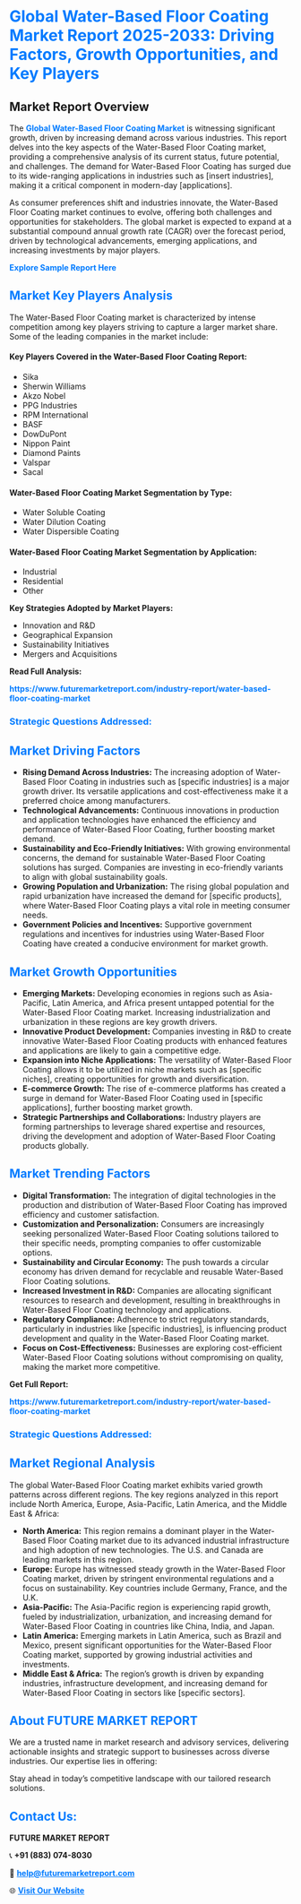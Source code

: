 <h1 style="color: #007BFF;">Global Water-Based Floor Coating Market Report 2025-2033: Driving Factors, Growth Opportunities, and Key Players</h1>

<section id="overview">
<h2>Market Report Overview</h2>
<p>The <a href="https://www.futuremarketreport.com/industry-report/water-based-floor-coating-market" style="color: #007BFF; text-decoration: none;"><strong>Global Water-Based Floor Coating Market</strong></a> is witnessing significant growth, driven by increasing demand across various industries. This report delves into the key aspects of the Water-Based Floor Coating market, providing a comprehensive analysis of its current status, future potential, and challenges. The demand for Water-Based Floor Coating has surged due to its wide-ranging applications in industries such as [insert industries], making it a critical component in modern-day [applications].</p>
<p>As consumer preferences shift and industries innovate, the Water-Based Floor Coating market continues to evolve, offering both challenges and opportunities for stakeholders. The global market is expected to expand at a substantial compound annual growth rate (CAGR) over the forecast period, driven by technological advancements, emerging applications, and increasing investments by major players.</p>
</section>

<section id="overview">
<p><a href="https://www.futuremarketreport.com/request-sample/reportId=50518" style="color: #007BFF; text-decoration: none;"><strong>Explore Sample Report Here</strong></a></p>
</section>

<section id="key-players">
<h2 style="color: #007BFF;">Market Key Players Analysis</h2>
<p>The Water-Based Floor Coating market is characterized by intense competition among key players striving to capture a larger market share. Some of the leading companies in the market include:</p>
<h4>Key Players Covered in the Water-Based Floor Coating Report:</h4>
<ul><li>Sika</li><li>Sherwin Williams</li><li>Akzo Nobel</li><li>PPG Industries</li><li>RPM International</li><li>BASF</li><li>DowDuPont</li><li>Nippon Paint</li><li>Diamond Paints</li><li>Valspar</li><li>Sacal</li></ul>
<h4>Water-Based Floor Coating Market Segmentation by Type:</h4>
<ul><li>Water Soluble Coating</li><li>Water Dilution Coating</li><li>Water Dispersible Coating</li></ul>

<h4>Water-Based Floor Coating Market Segmentation by Application:</h4>
<ul><li>Industrial</li><li>Residential</li><li>Other</li></ul>
<p><strong>Key Strategies Adopted by Market Players:</strong></p>
<ul>
<li>Innovation and R&D</li>
<li>Geographical Expansion</li>
<li>Sustainability Initiatives</li>
<li>Mergers and Acquisitions</li>
</ul>
</section>

<section>
<p><strong>Read Full Analysis: </strong></p><a href="https://www.futuremarketreport.com/industry-report/water-based-floor-coating-market" style="color: #007BFF; text-decoration: none;"><strong>https://www.futuremarketreport.com/industry-report/water-based-floor-coating-market</strong></a>
<h3 style="color: #007BFF;">Strategic Questions Addressed:</h3>
</section>

<section id="driving-factors">
<h2 style="color: #007BFF;">Market Driving Factors</h2>
<ul>
<li><strong>Rising Demand Across Industries:</strong> The increasing adoption of Water-Based Floor Coating in industries such as [specific industries] is a major growth driver. Its versatile applications and cost-effectiveness make it a preferred choice among manufacturers.</li>
<li><strong>Technological Advancements:</strong> Continuous innovations in production and application technologies have enhanced the efficiency and performance of Water-Based Floor Coating, further boosting market demand.</li>
<li><strong>Sustainability and Eco-Friendly Initiatives:</strong> With growing environmental concerns, the demand for sustainable Water-Based Floor Coating solutions has surged. Companies are investing in eco-friendly variants to align with global sustainability goals.</li>
<li><strong>Growing Population and Urbanization:</strong> The rising global population and rapid urbanization have increased the demand for [specific products], where Water-Based Floor Coating plays a vital role in meeting consumer needs.</li>
<li><strong>Government Policies and Incentives:</strong> Supportive government regulations and incentives for industries using Water-Based Floor Coating have created a conducive environment for market growth.</li>
</ul>
</section>

<section id="growth-opportunities">
<h2 style="color: #007BFF;">Market Growth Opportunities</h2>
<ul>
<li><strong>Emerging Markets:</strong> Developing economies in regions such as Asia-Pacific, Latin America, and Africa present untapped potential for the Water-Based Floor Coating market. Increasing industrialization and urbanization in these regions are key growth drivers.</li>
<li><strong>Innovative Product Development:</strong> Companies investing in R&D to create innovative Water-Based Floor Coating products with enhanced features and applications are likely to gain a competitive edge.</li>
<li><strong>Expansion into Niche Applications:</strong> The versatility of Water-Based Floor Coating allows it to be utilized in niche markets such as [specific niches], creating opportunities for growth and diversification.</li>
<li><strong>E-commerce Growth:</strong> The rise of e-commerce platforms has created a surge in demand for Water-Based Floor Coating used in [specific applications], further boosting market growth.</li>
<li><strong>Strategic Partnerships and Collaborations:</strong> Industry players are forming partnerships to leverage shared expertise and resources, driving the development and adoption of Water-Based Floor Coating products globally.</li>
</ul>
</section>

<section id="trending-factors">
<h2 style="color: #007BFF;">Market Trending Factors</h2>
<ul>
<li><strong>Digital Transformation:</strong> The integration of digital technologies in the production and distribution of Water-Based Floor Coating has improved efficiency and customer satisfaction.</li>
<li><strong>Customization and Personalization:</strong> Consumers are increasingly seeking personalized Water-Based Floor Coating solutions tailored to their specific needs, prompting companies to offer customizable options.</li>
<li><strong>Sustainability and Circular Economy:</strong> The push towards a circular economy has driven demand for recyclable and reusable Water-Based Floor Coating solutions.</li>
<li><strong>Increased Investment in R&D:</strong> Companies are allocating significant resources to research and development, resulting in breakthroughs in Water-Based Floor Coating technology and applications.</li>
<li><strong>Regulatory Compliance:</strong> Adherence to strict regulatory standards, particularly in industries like [specific industries], is influencing product development and quality in the Water-Based Floor Coating market.</li>
<li><strong>Focus on Cost-Effectiveness:</strong> Businesses are exploring cost-efficient Water-Based Floor Coating solutions without compromising on quality, making the market more competitive.</li>
</ul>
</section>

<section>
<p><strong>Get Full Report: </strong></p><a href="https://www.futuremarketreport.com/industry-report/water-based-floor-coating-market" style="color: #007BFF; text-decoration: none;"><strong>https://www.futuremarketreport.com/industry-report/water-based-floor-coating-market</strong></a>
<h3 style="color: #007BFF;">Strategic Questions Addressed:</h3>
</section>


<section id="regional-analysis">
<h2 style="color: #007BFF;">Market Regional Analysis</h2>
<p>The global Water-Based Floor Coating market exhibits varied growth patterns across different regions. The key regions analyzed in this report include North America, Europe, Asia-Pacific, Latin America, and the Middle East & Africa:</p>
<ul>
<li><strong>North America:</strong> This region remains a dominant player in the Water-Based Floor Coating market due to its advanced industrial infrastructure and high adoption of new technologies. The U.S. and Canada are leading markets in this region.</li>
<li><strong>Europe:</strong> Europe has witnessed steady growth in the Water-Based Floor Coating market, driven by stringent environmental regulations and a focus on sustainability. Key countries include Germany, France, and the U.K.</li>
<li><strong>Asia-Pacific:</strong> The Asia-Pacific region is experiencing rapid growth, fueled by industrialization, urbanization, and increasing demand for Water-Based Floor Coating in countries like China, India, and Japan.</li>
<li><strong>Latin America:</strong> Emerging markets in Latin America, such as Brazil and Mexico, present significant opportunities for the Water-Based Floor Coating market, supported by growing industrial activities and investments.</li>
<li><strong>Middle East & Africa:</strong> The region’s growth is driven by expanding industries, infrastructure development, and increasing demand for Water-Based Floor Coating in sectors like [specific sectors].</li>
</ul>
</section>

<footer>
<h2 style="color: #007BFF;">About FUTURE MARKET REPORT</h2>
<p>We are a trusted name in market research and advisory services, delivering actionable insights and strategic support to businesses across diverse industries. Our expertise lies in offering:</p>

<p>Stay ahead in today’s competitive landscape with our tailored research solutions.</p>

<h2 style="color: #007BFF;">Contact Us:</h2>
<p><strong>FUTURE MARKET REPORT</strong></p>
<p>📞 <strong>+91 (883) 074-8030</strong></p>
<p>📧 <strong><a href="mailto:help@futuremarketreport.com" style="color: #007BFF;">help@futuremarketreport.com</a></strong></p>
<p>🌐 <strong><a href="https://www.futuremarketreport.com/" style="color: #007BFF;">Visit Our Website</a></strong></p>
</footer>